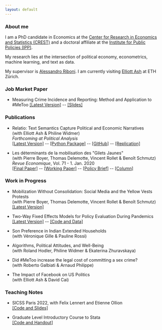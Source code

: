 ```yaml
---
layout: default
---
```


### About me

I am a PhD candidate in Economics at the [Center for Research in Economics and Statistics (CREST)](http://crest.science/) and a doctoral affiliate at the [Institute for Public Policies (IPP)](https://www.ipp.eu/). 

My research lies at the intersection of political economy, econometrics, machine learning, and text as data.

My supervisor is [Alessandro Riboni](https://sites.google.com/site/alessandroriboni/). I am currently visiting [Elliott Ash](https://elliottash.com/) at ETH Zürich.

### Job Market Paper

- Measuring Crime Incidence and Reporting: Method and Application to #MeToo
[[Latest Version]](https://www.dropbox.com/s/jepq64dfauyo1t6/metoo_crime_v6.pdf?dl=0) -- [[Slides]](https://www.dropbox.com/s/7jex5vdttp7tjq0/Me_Too_Crime___Slides___Sept_2022.pdf?dl=0) 

### Publications

- Relatio: Text Semantics Capture Political and Economic Narratives \
(with Elliott Ash & Philine Widmer) \
*Forthcoming at Political Analysis* \
[[Latest Version]](https://arxiv.org/abs/2108.01720) -- [[Python Package]](https://pypi.org/project/relatio/) -- [[GitHub]](https://github.com/relatio-nlp/relatio/tree/relatio-v0.3) -- [[Replication]](https://dataverse.harvard.edu/dataset.xhtml?persistentId=doi:10.7910/DVN/3BRWKK&faces-redirect=true)

- Les déterminants de la mobilisation des "Gilets Jaunes" \
(with Pierre Boyer, Thomas Delemotte, Vincent Rollet & Benoît Schmutz) \
*Revue Economique*, Vol. 71 - 1. Jan. 2020  \
[[Final Paper]](https://www.cairn.info/revue-economique-2020-1-page-109.htm) -- [[Working Paper]](http://crest.science/RePEc/wpstorage/2019-06.pdf) -- [[Policy Brief]](https://www.lemonde.fr/idees/article/2019/11/15/entre-facebook-et-le-rond-point-la-double-originalite-du-mouvement-des-gilets-jaunes_6019218_3232.html#xtor=AL-32280270) -- [[Column]](https://www.lemonde.fr/idees/article/2019/11/15/entre-facebook-et-le-rond-point-la-double-originalite-du-mouvement-des-gilets-jaunes_6019218_3232.html#xtor=AL-32280270)

### Work in Progress

- Mobilization Without Consolidation: Social Media and the Yellow Vests Protests \
(with Pierre Boyer, Thomas Delemotte, Vincent Rollet & Benoît Schmutz) \
[[Latest Version]](https://www.dropbox.com/s/ax56e7j29jkwvyg/Gilets_Jaunes.pdf?dl=0)

- Two-Way Fixed Effects Models for Policy Evaluation During Pandemics \
[[Latest Version]](https://www.dropbox.com/s/gpofsuuc369hzx6/On_the_Use_of_Two_Way_Fixed_Effects_Models_for_Policy_Evaluation_During_Pandemics.pdf?dl=0) -- [[Code and Data]](https://gitlab.com/germain.gauthier/covid-two-way-fixed-effects.git) 

- Son Preference in Indian Extended Households \
(with Véronique Gille & Pauline Rossi) 

- Algorithms, Political Attitudes, and Well-Being \
(with Roland Hodler, Philine Widmer & Ekaterina Zhuravskaya)

- Did #MeToo increase the legal cost of committing a sex crime? \
(with Roberto Galbiati & Arnaud Philippe)

- The Impact of Facebook on US Politics \
(with Elliott Ash & David Cai)

### Teaching Notes

- SICSS Paris 2022, with Felix Lennert and Etienne Ollion \
[[Code and Slides]](https://github.com/fellennert/sicss-paris-2022)

- Graduate Level Introductory Course to Stata \
[[Code and Handout]](https://gitlab.com/germain.gauthier/code-for-econometrics-101/-/blob/master/poly.md)
